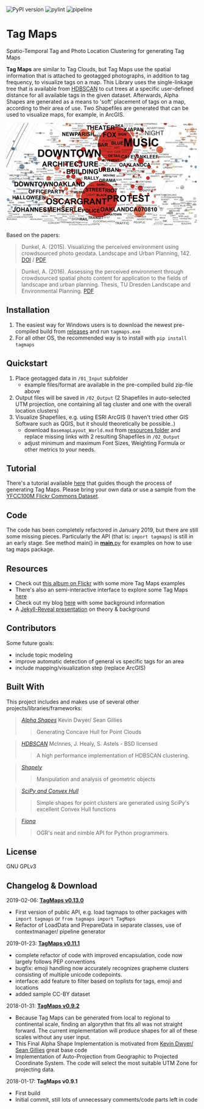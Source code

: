 ![PyPI version](https://ad.vgiscience.org/TagCluster/pypi.svg) ![pylint](https://ad.vgiscience.org/TagCluster/pylint.svg) ![pipeline](https://ad.vgiscience.org/TagCluster/pipeline.svg)

Tag Maps
=============
Spatio-Temporal Tag and Photo Location Clustering for generating Tag Maps

**Tag Maps** are similar to Tag Clouds, but Tag Maps use the spatial information that is attached to geotagged photographs, in addition to tag frequency, to visualize tags on a map.
This Library uses the single-linkage tree that is available from [HDBSCAN](https://github.com/scikit-learn-contrib/hdbscan) to cut trees at a specific user-defined distance for all available tags in the given dataset. 
Afterwards, Alpha Shapes are generated as a means to 'soft' placement of tags on a map, according to their area of use. Two Shapefiles are generated that can be used to visualize maps, for example, in ArcGIS. 

![Tag Map Example](/resources/img6.png?raw=true)

Based on the papers:

>Dunkel, A. (2015). Visualizing the perceived environment using crowdsourced photo geodata. Landscape and Urban Planning, 142. [DOI](http://doi.org/10.1016/j.landurbplan.2015.02.022) / [PDF](http://alexanderdunkel.com/AuthorManuscript_Visualizing%20the%20perceived%20environment.pdf)

>Dunkel, A. (2016). Assessing the perceived environment through crowdsourced spatial photo content for application to the fields of landscape and urban planning. Thesis, TU Dresden Landscape and Environmental Planning. [PDF](http://alexanderdunkel.com/Dissertation_AlexanderDunkel.pdf)


## Installation

1. The easiest way for Windows users is to download the newest pre-compiled build from [releases](../../releases) and run `tagmaps.exe`
2. For all other OS, the recommended way is to install with `pip install tagmaps`

## Quickstart

1. Place geotagged data in `/01_Input` subfolder
    - example files/format are available in the pre-compiled build zip-file above
2. Output files will be saved in `/02_Output` (2 Shapefiles in auto-selected UTM projection, one containing all tag cluster and one with the overall location clusters)
3. Visualize Shapefiles, e.g. using ESRI ArcGIS (I haven't tried other GIS Software such as QGIS, but it should theoretically be possible..)
    - download `BasemapLayout_World.mxd` from [resources folder](/resources/BasemapLayout_World.mxd) and replace missing links with 2 resulting Shapefiles in `/02_Output`
    - adjust minimum and maximum Font Sizes, Weighting Formula or other metrics to your needs.

## Tutorial

There's a tutorial available [here](https://ad.vgiscience.org/tagmaps_tutorial) that guides though the process of generating Tag Maps.
Please bring your own data or use a sample from the [YFCC100M Flickr Commons Dataset](https://multimediacommons.wordpress.com/yfcc100m-core-dataset/).


## Code

The code has been completely refactored in January 2019, but there are still some missing pieces.
Particularly the API (that is: `import tagmaps`) is still in an early stage. See method main() in [__main__.py](/tagmaps/__main__.py)
for examples on how to use tag maps package.


## Resources

* Check out [this album on Flickr](https://www.flickr.com/photos/64974314@N08/albums/72157628868173205) with some more Tag Maps examples 
* There's also an semi-interactive interface to explore some Tag Maps [here](http://maps.alexanderdunkel.com/)
* Check out my blog [here](http://blog.alexanderdunkel.com/) with some background information
* A [Jekyll-Reveal presentation](https://ad.vgiscience.org/tagmaps_intro/) on theory & background


## Contributors

Some future goals:
* include topic modeling
* improve automatic detection of general vs specific tags for an area
* include mapping/visualization step (replace ArcGIS)

## Built With
This project includes and makes use of several other projects/libraries/frameworks:

>[*Alpha Shapes*](http://blog.thehumangeo.com/2014/05/12/drawing-boundaries-in-python/) Kevin Dwyer/ Sean Gillies
>>Generating Concave Hull for Point Clouds

>[*HDBSCAN*](https://github.com/scikit-learn-contrib/hdbscan) McInnes, J. Healy, S. Astels - BSD licensed
>> A high performance implementation of HDBSCAN clustering.

>[*Shapely*](https://github.com/Toblerity/Shapely)
>> Manipulation and analysis of geometric objects

>[*SciPy and Convex Hull*](https://docs.scipy.org/doc/scipy/reference/generated/scipy.spatial.ConvexHull.html#scipy.spatial.ConvexHull)
>> Simple shapes for point clusters are generated using SciPy's excellent Convex Hull functions  

>[*Fiona*](https://github.com/Toblerity/Fiona)
>> OGR's neat and nimble API for Python programmers.

## License

GNU GPLv3

## Changelog & Download

2019-02-06: [**TagMaps v0.13.0**](https://cloudstore.zih.tu-dresden.de/index.php/s/IrV632Xc59ozqmG/download)

* First version of public API, e.g. load tagmaps to other packages with `import tagmaps` or `from tagmaps import TagMaps`
* Refactor of LoadData and PrepareData in separate classes, use of contextmanager/ pipeline generator

2019-01-23: [**TagMaps v0.11.1**](https://cloudstore.zih.tu-dresden.de/index.php/s/QhKT3Pj9fk4H9ns/download)

* complete refactor of code with improved encapsulation, code now largely follows PEP conventions
* bugfix: emoji handling now accurately recognizes grapheme clusters consisting of multiple unicode codepoints.  
* interface: add feature to filter based on toplists for tags, emoji and locations
* added sample CC-BY dataset

2018-01-31: [**TagMaps v0.9.2**](https://cloudstore.zih.tu-dresden.de/index.php/s/8EFfeJcpNCStQ9X/download)

* Because Tag Maps can be generated from local to regional to continental scale, finding an algorythm that fits all was not straight forward. The current implementation will produce shapes for all of these scales without any user input.
* This Final Alpha Shape Implementation is motivated from [Kevin Dwyer/ Sean Gillies](http://blog.thehumangeo.com/2014/05/12/drawing-boundaries-in-python/) great base code
* Implementation of Auto-Projection from Geographic to Projected Coordinate System. The code will select the most suitable UTM Zone for projecting data.

2018-01-17: **TagMaps v0.9.1**

* First build
* Initial commit, still lots of unnecessary comments/code parts left in code

[//]: # (Readme formatting based on https://gist.github.com/PurpleBooth/109311bb0361f32d87a2) 
